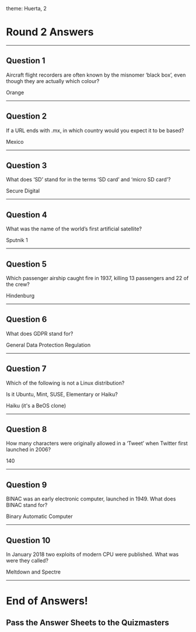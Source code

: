 theme: Huerta, 2

# Round 2 Answers

---

## Question 1
Aircraft flight recorders are often known by the misnomer ‘black box’, even though they are actually which colour?

Orange

---


## Question 2
If a URL ends with .mx, in which country would you expect it to be based?

Mexico

---


## Question 3
What does ‘SD’ stand for in the terms ‘SD card’ and ‘micro SD card’?

Secure Digital

---


## Question 4
What was the name of the world’s first artificial satellite?

Sputnik 1

---


## Question 5
Which passenger airship caught fire in 1937, killing 13 passengers and 22 of the crew?

Hindenburg

---


## Question 6
What does GDPR stand for?

General Data Protection Regulation

---


## Question 7
Which of the following is not a Linux distribution?

Is it Ubuntu, Mint, SUSE, Elementary or Haiku?


Haiku (it's a BeOS clone)

---


## Question 8
How many characters were originally allowed in a ‘Tweet’ when Twitter first launched in 2006?

140

---


## Question 9
BINAC was an early electronic computer, launched in 1949. What does BINAC stand for?

Binary Automatic Computer

---


## Question 10
In January 2018 two exploits of modern CPU were published. What was were they called?

Meltdown and Spectre

---


# End of Answers!

## Pass the Answer Sheets to the Quizmasters
